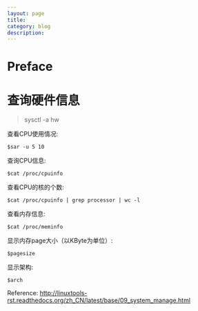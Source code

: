 ```yaml
---
layout: page
title:
category: blog
description:
---
```

# Preface

# 查询硬件信息
> sysctl -a hw

查看CPU使用情况:

	$sar -u 5 10

查询CPU信息:

	$cat /proc/cpuinfo

查看CPU的核的个数:

	$cat /proc/cpuinfo | grep processor | wc -l

查看内存信息:

	$cat /proc/meminfo

显示内存page大小（以KByte为单位）:

	$pagesize

显示架构:

	$arch

Reference:
http://linuxtools-rst.readthedocs.org/zh_CN/latest/base/09_system_manage.html
